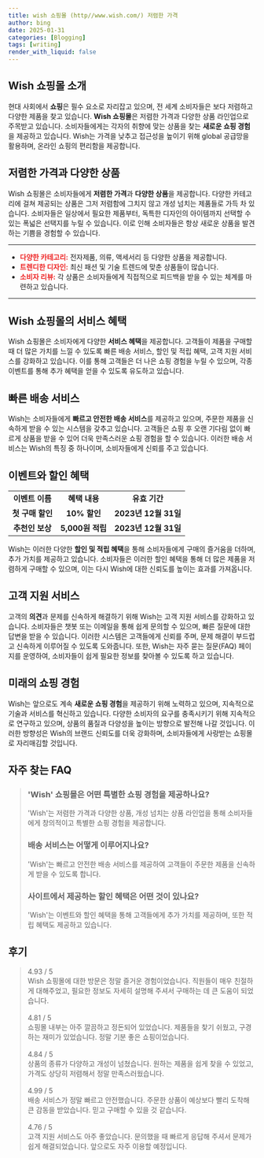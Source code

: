 ```yaml
---
title: wish 쇼핑몰 (http//www.wish.com/) 저렴한 가격
author: bing
date: 2025-01-31
categories: [Blogging]
tags: [writing]
render_with_liquid: false
---
```



<h2 id='Wish_쇼핑몰_소개'>Wish 쇼핑몰 소개</h2>

<p>현대 사회에서 <b>쇼핑</b>은 필수 요소로 자리잡고 있으며, 전 세계 소비자들은 보다 저렴하고 다양한 제품을 찾고 있습니다. <b>Wish 쇼핑몰</b>은 저렴한 가격과 다양한 상품 라인업으로 주목받고 있습니다. 소비자들에게는 각자의 취향에 맞는 상품을 찾는 <b>새로운 쇼핑 경험</b>을 제공하고 있습니다. Wish는 가격을 낮추고 접근성을 높이기 위해 global 공급망을 활용하며, 온라인 쇼핑의 편리함을 제공합니다.</p>

<h2 id='저렴한_가격과_다양한_상품'>저렴한 가격과 다양한 상품</h2>

<p>Wish 쇼핑몰은 소비자들에게 <b>저렴한 가격</b>과 <b>다양한 상품</b>을 제공합니다. 다양한 카테고리에 걸쳐 제공되는 상품은 그저 저렴함에 그치지 않고 개성 넘치는 제품들로 가득 차 있습니다. 소비자들은 일상에서 필요한 제품부터, 독특한 디자인의 아이템까지 선택할 수 있는 폭넓은 선택지를 누릴 수 있습니다. 이로 인해 소비자들은 항상 새로운 상품을 발견하는 기쁨을 경험할 수 있습니다.</p>

<hr />

<ul>
    <li><b><span style="color: #ee2323;">다양한 카테고리:</span></b> 전자제품, 의류, 액세서리 등 다양한 상품을 제공합니다.</li>
    <li><b><span style="color: #ee2323;">트렌디한 디자인:</span></b> 최신 패션 및 기술 트렌드에 맞춘 상품들이 많습니다.</li>
    <li><b><span style="color: #ee2323;">소비자 리뷰:</span></b> 각 상품은 소비자들에게 직접적으로 피드백을 받을 수 있는 체계를 마련하고 있습니다.</li>
</ul>

<hr />

<h2 id='서비스_혜택'>Wish 쇼핑몰의 서비스 혜택</h2>

<p>Wish 쇼핑몰은 소비자에게 다양한 <b>서비스 혜택</b>을 제공합니다. 고객들이 제품을 구매할 때 더 많은 가치를 느낄 수 있도록 빠른 배송 서비스, 할인 및 적립 혜택, 고객 지원 서비스를 강화하고 있습니다. 이를 통해 고객들은 더 나은 쇼핑 경험을 누릴 수 있으며, 각종 이벤트를 통해 추가 혜택을 얻을 수 있도록 유도하고 있습니다.</p>

<h2 id='빠른_배송_서비스'>빠른 배송 서비스</h2>

<p>Wish는 소비자들에게 <b>빠르고 안전한 배송 서비스</b>를 제공하고 있으며, 주문한 제품을 신속하게 받을 수 있는 시스템을 갖추고 있습니다. 고객들은 쇼핑 후 오랜 기다림 없이 빠르게 상품을 받을 수 있어 더욱 만족스러운 쇼핑 경험을 할 수 있습니다. 이러한 배송 서비스는 Wish의 특징 중 하나이며, 소비자들에게 신뢰를 주고 있습니다.</p>

<h2 id='할인_및_적립_혜택'>이벤트와 할인 혜택</h2>

<table>
    <tr>
        <td style="text-align: center; height: 17px;"><b>이벤트 이름</b></td>
        <td style="text-align: center; height: 17px;"><b>혜택 내용</b></td>
        <td style="text-align: center; height: 17px;"><b>유효 기간</b></td>
    </tr>
    <tr>
        <td style="text-align: center; height: 17px;"><b>첫 구매 할인</b></td>
        <td style="text-align: center; height: 17px;"><b>10% 할인</b></td>
        <td style="text-align: center; height: 17px;"><b>2023년 12월 31일</b></td>
    </tr>
    <tr>
        <td style="text-align: center; height: 17px;"><b>추천인 보상</b></td>
        <td style="text-align: center; height: 17px;"><b>5,000원 적립</b></td>
        <td style="text-align: center; height: 17px;"><b>2023년 12월 31일</b></td>
    </tr>
</table>

<p>Wish는 이러한 다양한 <b>할인 및 적립 혜택</b>을 통해 소비자들에게 구매의 즐거움을 더하며, 추가 가치를 제공하고 있습니다. 소비자들은 이러한 할인 혜택을 통해 더 많은 제품을 저렴하게 구매할 수 있으며, 이는 다시 Wish에 대한 신뢰도를 높이는 효과를 가져옵니다.</p>

<h2 id='고객_지원_서비스'>고객 지원 서비스</h2>

<p>고객의 <b>의견</b>과 문제를 신속하게 해결하기 위해 Wish는 고객 지원 서비스를 강화하고 있습니다. 소비자들은 챗봇 또는 이메일을 통해 쉽게 문의할 수 있으며, 빠른 질문에 대한 답변을 받을 수 있습니다. 이러한 시스템은 고객들에게 신뢰를 주며, 문제 해결이 부드럽고 신속하게 이루어질 수 있도록 도와줍니다. 또한, Wish는 자주 묻는 질문(FAQ) 페이지를 운영하여, 소비자들이 쉽게 필요한 정보를 찾아볼 수 있도록 하고 있습니다.</p>

<h2 id='미래의_쇼핑'>미래의 쇼핑 경험</h2>

<p>Wish는 앞으로도 계속 <b>새로운 쇼핑 경험</b>을 제공하기 위해 노력하고 있으며, 지속적으로 기술과 서비스를 혁신하고 있습니다. 다양한 소비자의 요구를 충족시키기 위해 지속적으로 연구하고 있으며, 상품의 품질과 다양성을 높이는 방향으로 발전해 나갈 것입니다. 이러한 방향성은 Wish의 브랜드 신뢰도를 더욱 강화하며, 소비자들에게 사랑받는 쇼핑몰로 자리매김할 것입니다.</p>


<h2 id='자주_찾는_FAQ'>자주 찾는 FAQ</h2>
<div itemscope="" itemtype="https://schema.org/FAQPage"> 
<blockquote> 
<div itemscope="" itemprop="mainEntity" itemtype="https://schema.org/Question"> 
<h3 itemprop="name">'Wish' 쇼핑몰은 어떤 특별한 쇼핑 경험을 제공하나요?</h3> 
<div itemscope="" itemprop="acceptedAnswer" itemtype="https://schema.org/Answer"> 
<span itemprop="text"> 
<p>'Wish'는 저렴한 가격과 다양한 상품, 개성 넘치는 상품 라인업을 통해 소비자들에게 창의적이고 특별한 쇼핑 경험을 제공합니다.</p> 
</span> 
</div> 
</div> 

<div itemscope="" itemprop="mainEntity" itemtype="https://schema.org/Question"> 
<h3 itemprop="name">배송 서비스는 어떻게 이루어지나요?</h3> 
<div itemscope="" itemprop="acceptedAnswer" itemtype="https://schema.org/Answer"> 
<span itemprop="text"> 
<p>'Wish'는 빠르고 안전한 배송 서비스를 제공하여 고객들이 주문한 제품을 신속하게 받을 수 있도록 합니다.</p> 
</span> 
</div> 
</div> 

<div itemscope="" itemprop="mainEntity" itemtype="https://schema.org/Question"> 
<h3 itemprop="name">사이트에서 제공하는 할인 혜택은 어떤 것이 있나요?</h3> 
<div itemscope="" itemprop="acceptedAnswer" itemtype="https://schema.org/Answer"> 
<span itemprop="text"> 
<p>'Wish'는 이벤트와 할인 혜택을 통해 고객들에게 추가 가치를 제공하며, 또한 적립 혜택도 제공하고 있습니다.</p> 
</span> 
</div> 
</div> 

</blockquote> 
</div>
<h2 id='후기'>후기</h2>
<div itemscope itemtype="https://schema.org/Product">
  <blockquote>
  <div itemprop="review" itemscope itemtype="https://schema.org/Review">
      <div itemprop="reviewRating" itemscope itemtype="https://schema.org/Rating"> <span itemprop="ratingValue">4.93</span> / <span itemprop="bestRating">5</span> </div>
      <span itemprop="reviewBody">Wish 쇼핑몰에 대한 방문은 정말 즐거운 경험이었습니다. 직원들이 매우 친절하게 대해주었고, 필요한 정보도 자세히 설명해 주셔서 구매하는 데 큰 도움이 되었습니다.</span>
  </div>
  <br>
  <div itemprop="review" itemscope itemtype="https://schema.org/Review">
      <div itemprop="reviewRating" itemscope itemtype="https://schema.org/Rating"> <span itemprop="ratingValue">4.81</span> / <span itemprop="bestRating">5</span> </div>
      <span itemprop="reviewBody">쇼핑몰 내부는 아주 깔끔하고 정돈되어 있었습니다. 제품들을 찾기 쉬웠고, 구경하는 재미가 있었습니다. 정말 기분 좋은 쇼핑이었습니다.</span>
  </div>
  <br>
  <div itemprop="review" itemscope itemtype="https://schema.org/Review">
      <div itemprop="reviewRating" itemscope itemtype="https://schema.org/Rating"> <span itemprop="ratingValue">4.84</span> / <span itemprop="bestRating">5</span> </div>
      <span itemprop="reviewBody">상품의 종류가 다양하고 개성이 넘쳤습니다. 원하는 제품을 쉽게 찾을 수 있었고, 가격도 상당히 저렴해서 정말 만족스러웠습니다.</span>
  </div>
  <br>
  <div itemprop="review" itemscope itemtype="https://schema.org/Review">
      <div itemprop="reviewRating" itemscope itemtype="https://schema.org/Rating"> <span itemprop="ratingValue">4.99</span> / <span itemprop="bestRating">5</span> </div>
      <span itemprop="reviewBody">배송 서비스가 정말 빠르고 안전했습니다. 주문한 상품이 예상보다 빨리 도착해 큰 감동을 받았습니다. 믿고 구매할 수 있을 것 같습니다.</span>
  </div>
  <br>
  <div itemprop="review" itemscope itemtype="https://schema.org/Review">
      <div itemprop="reviewRating" itemscope itemtype="https://schema.org/Rating"> <span itemprop="ratingValue">4.76</span> / <span itemprop="bestRating">5</span> </div>
      <span itemprop="reviewBody">고객 지원 서비스도 아주 좋았습니다. 문의했을 때 빠르게 응답해 주셔서 문제가 쉽게 해결되었습니다. 앞으로도 자주 이용할 예정입니다.</span>
  </div>
  </blockquote>
</div>
